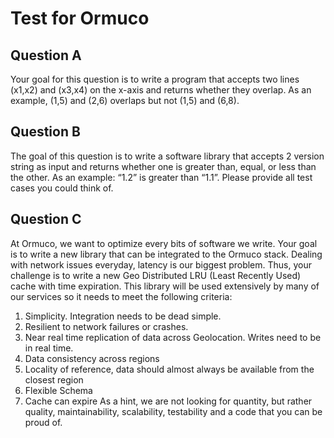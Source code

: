 # Test for Ormuco

## Question A
Your goal for this question is to write a program that accepts two lines (x1,x2) and (x3,x4) on the
x-axis and returns whether they overlap. As an example, (1,5) and (2,6) overlaps but not (1,5)
and (6,8).

## Question B
The goal of this question is to write a software library that accepts 2 version string as input and
returns whether one is greater than, equal, or less than the other. As an example: “1.2” is
greater than “1.1”. Please provide all test cases you could think of.

## Question C
At Ormuco, we want to optimize every bits of software we write. Your goal is to write a new
library that can be integrated to the Ormuco stack. Dealing with network issues everyday,
latency is our biggest problem. Thus, your challenge is to write a new Geo Distributed LRU (Least
Recently Used) cache with time expiration. This library will be used extensively by many of our
services so it needs to meet the following criteria:
1) Simplicity. Integration needs to be dead simple.
2) Resilient to network failures or crashes.
3) Near real time replication of data across Geolocation. Writes need to be in real time.
4) Data consistency across regions
5) Locality of reference, data should almost always be available from the closest region
6) Flexible Schema
7) Cache can expire
As a hint, we are not looking for quantity, but rather quality, maintainability, scalability,
testability and a code that you can be proud of.
